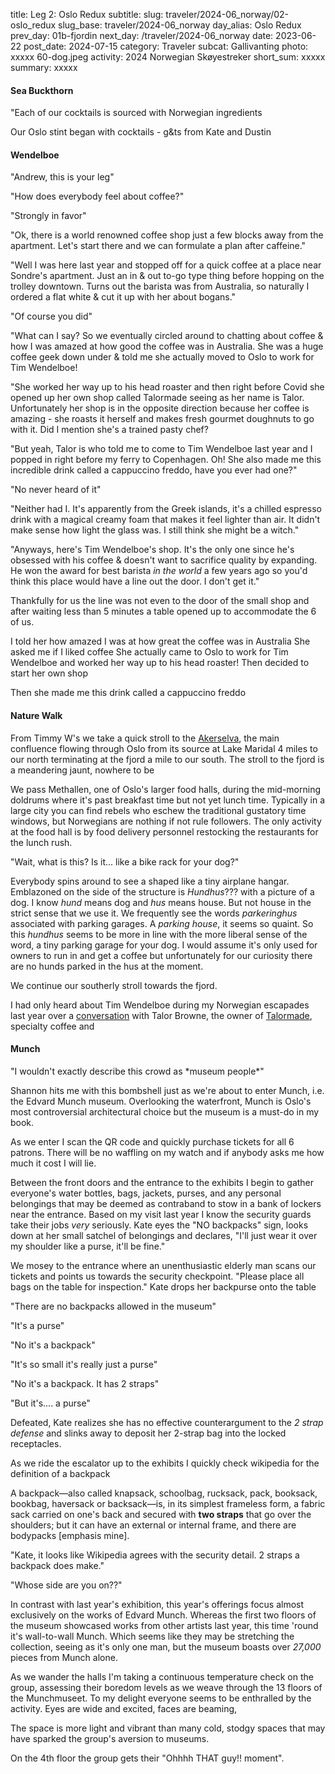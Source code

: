 title: Leg 2: Oslo Redux
subtitle: 
slug: traveler/2024-06_norway/02-oslo_redux
slug_base: traveler/2024-06_norway
day_alias: Oslo Redux
prev_day: 01b-fjordin
next_day: /traveler/2024-06_norway
date: 2023-06-22
post_date: 2024-07-15
category: Traveler
subcat: Gallivanting
photo: xxxxx 60-dog.jpeg
activity: 2024 Norwegian Sk&oslash;yestreker
short_sum: xxxxx
summary: xxxxx


<h4 class="article-subheader">Sea Buckthorn</h4>
"Each of our cocktails is sourced with Norwegian ingredients



Our Oslo stint began with cocktails - g&ts from Kate and Dustin


<h4 class="article-subheader">Wendelboe</h4>
"Andrew, this is your leg"

"How does everybody feel about coffee?"

"Strongly in favor"

"Ok, there is a world renowned coffee shop just a few blocks away from the
apartment. Let's start there and we can formulate a plan after caffeine."



"Well I was here last year and stopped off for a quick coffee at a place near
Sondre's apartment. Just an in & out to-go type thing before hopping on the
trolley downtown. Turns out the barista was from Australia, so naturally I
ordered a flat white & cut it up with her about bogans."

"Of course you did"

"What can I say? So we eventually circled around to chatting about coffee & how
I was amazed at how good the coffee was in Australia. She was a huge coffee
geek down under & told me she actually moved to Oslo to work for Tim Wendelboe!

"She worked her way up to his head roaster and then right before Covid she
opened up her own shop called Talormade seeing as her name is Talor.
Unfortunately her shop is in the opposite direction because her coffee is
amazing - she roasts it herself and makes fresh gourmet doughnuts to go with
it. Did I mention she's a trained pasty chef?

"But yeah, Talor is who told me to come to Tim Wendelboe last year and I popped
in right before my ferry to Copenhagen. Oh! She also made me this incredible
drink called a cappuccino freddo, have you ever had one?"

"No never heard of it"

"Neither had I. It's apparently from the Greek islands, it's a chilled espresso
drink with a magical creamy foam that makes it feel lighter than air. It didn't
make sense how light the glass was. I still think she might be a witch."

"Anyways, here's Tim Wendelboe's shop. It's the only one since he's obsessed
with his coffee & doesn't want to sacrifice quality by expanding. He won the
award for best barista *in the world* a few years ago so you'd think this
place would have a line out the door. I don't get it."

Thankfully for us the line was not even to the door of the small shop and after
waiting less than 5 minutes a table opened up to accommodate the 6 of us.


I told her how amazed I was at how great the coffee was in Australia
She asked me if I liked coffee
She actually came to Oslo to work for Tim Wendelboe and worked her way up to his
head roaster! Then decided to start her own shop


Then she made me this drink called a cappuccino freddo


<h4 class="article-subheader">Nature Walk</h4>

From Timmy W's we take a quick stroll to the
<a href="/traveler/2023_05-scandinavia/05-oslo_nature?id=aker" target="_blank" rel="noopener noreferrer">Akerselva</a>,
the main confluence flowing through Oslo from its source at Lake Maridal
4 miles to our north terminating at the fjord a mile to our south.
The stroll to the fjord is a meandering jaunt, nowhere to be

We pass Methallen, one of Oslo's larger food halls, during the mid-morning
doldrums where it's past breakfast time but not yet lunch time. Typically in a
large city you can find rebels who eschew the traditional gustatory time
windows, but Norwegians are nothing if not rule followers. The only activity at
the food hall is by food delivery personnel restocking the restaurants for
the lunch rush.

"Wait, what is this? Is it... like a bike rack for your dog?"

Everybody spins around to see a   shaped like a tiny airplane hangar.
Emblazoned on the side of the structure is *Hundhus*??? with a picture of a
dog. I know *hund* means dog and *hus* means house. But not house in the strict
sense that we use it. We frequently see the words *parkeringhus* associated with
parking garages. A *parking house*, it seems so quaint. So this *hundhus* seems
to be more in line with the more liberal sense of the word, a tiny parking
garage for your dog. I would assume it's only used for owners to run in and
get a coffee but unfortunately for our curiosity there are no hunds parked in
the hus at the moment.

We continue our southerly stroll towards the fjord.







I had only heard about Tim Wendelboe during my Norwegian escapades last year
over a <a href="/traveler/2023_05-scandinavia/07-oslo_gastro?id=talormade" target="_blank" rel="noopener noreferrer">conversation</a>
with Talor Browne, the owner of 
<a href="https://talormade.no/" target="_blank" rel="noopener noreferrer">Talormade</a>,
specialty coffee and 


<h4 class="article-subheader">Munch</h4>
"I wouldn't exactly describe this crowd as *museum people*"

Shannon hits me with this bombshell just as we're about to enter
<span class="skewed">Munch</span>, i.e. the Edvard Munch museum. Overlooking the
waterfront, <span class="skewed">Munch</span> is Oslo's most controversial
architectural choice but the museum is a must-do in my book.

As we enter I scan the QR code and quickly purchase tickets for all 6 patrons.
There will be no waffling on my watch and if anybody asks me how much it cost
I will lie.

Between the front doors and the entrance to the exhibits I begin to gather
everyone's water bottles, bags, jackets, purses, and any personal belongings
that may be deemed as contraband to stow in a bank of lockers near the entrance. 
Based on my visit last year I know the security guards take their jobs
*very* seriously. Kate eyes the "NO backpacks" sign, looks down at her small
satchel of belongings and declares, "I'll just wear it over my shoulder like a
purse, it'll be fine."

We mosey to the entrance where an unenthusiastic elderly man scans our tickets
and points us towards the security checkpoint. "Please place all bags on the
table for inspection." Kate drops her backpurse onto the table

"There are no backpacks allowed in the museum"

"It's a purse"

"No it's a backpack"

"It's so small it's really just a purse"

"No it's a backpack. It has 2 straps"

"But it's.... a purse"

Defeated, Kate realizes she has no effective counterargument to the *2 strap
defense* and slinks away to deposit her 2-strap bag into the locked receptacles.

As we ride the escalator up to the exhibits I quickly check wikipedia for the
definition of a backpack

<div class="block-quote">
A backpack—also called knapsack, schoolbag, rucksack, pack, booksack, bookbag,
haversack or backsack—is, in its simplest frameless form, a fabric sack carried
on one's back and secured with <b>two straps</b> that go over the shoulders; but
it can have an external or internal frame, and there are bodypacks
[emphasis mine].
</div>

"Kate, it looks like Wikipedia agrees with the security detail. 2 straps a
backpack does make."

"Whose side are you on??"



In contrast with last year's exhibition, this year's offerings focus almost
exclusively on the works of Edvard Munch. Whereas the first two floors of the
museum showcased works from other artists last year, this time 'round it's
wall-to-wall Munch. Which seems like they may be stretching the collection,
seeing as it's only one man, but the museum boasts over *27,000* pieces from
Munch alone.

As we wander the halls I'm taking a continuous temperature check on the group,
assessing their boredom levels as we weave through the 13 floors of the
Munchmuseet. To my delight everyone seems to be enthralled by the activity.
Eyes are wide and excited, faces are beaming,  

The space is more light and vibrant than many cold, stodgy spaces that may have
sparked the group's aversion to museums.

On the 4th floor the group gets their "Ohhhh THAT guy!! moment".
